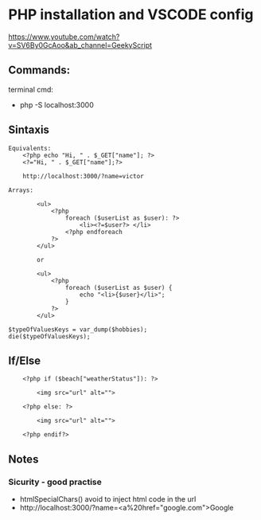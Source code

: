 # PHP installation and VSCODE config

https://www.youtube.com/watch?v=SV6By0GcAoo&ab_channel=GeekyScript

## Commands:

terminal cmd:

- php -S localhost:3000

## Sintaxis

    Equivalents:
        <?php echo "Hi, " . $_GET["name"]; ?>
        <?="Hi, " . $_GET["name"];?>

        http://localhost:3000/?name=victor

    Arrays:

            <ul>
                <?php
                    foreach ($userList as $user): ?>
                        <li><?=$user?> </li>
                    <?php endforeach
                ?>
            </ul>

            or

            <ul>
                <?php
                    foreach ($userList as $user) {
                        echo "<li>{$user}</li>";
                    }
                ?>
            </ul>

    $typeOfValuesKeys = var_dump($hobbies);
    die($typeOfValuesKeys);

## If/Else

        <?php if ($beach["weatherStatus"]): ?>

            <img src="url" alt="">

        <?php else: ?>

            <img src="url" alt="">

        <?php endif?>

## Notes

### Sicurity - good practise

- htmlSpecialChars() avoid to inject html code in the url
- http://localhost:3000/?name=<a%20href="google.com">Google</a>
